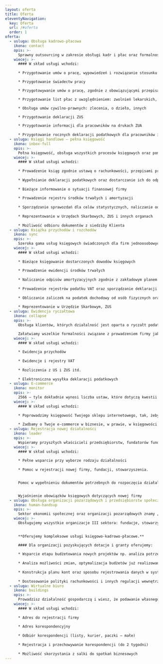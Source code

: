 ```yaml
---
layout: oferta
title: Oferta
eleventyNavigation:
  key: Oferta
  url: /#oferta
  order: 1
oferta:
  - usluga: Obsługa kadrowo-płacowa
    ikona: contact
    opis: >-
      Sprawny outsourcing w zakresie obsługi kadr i płac oraz formalności związanych z ZUS, PIP, Urzędem Skarbowym i innymi organami. Gwarantujemy rzetelną informację oraz sprawny przepływ danych.
    wiecej: >-
      #### W skład usługi wchodzi:
      
      * Przygotowanie umów o pracę, wypowiedzeń i rozwiązanie stosunku pracy

      * Przygotowanie świadectw pracy

      * Przygotowywanie umów o pracę, zgodnie z obowiązującymi przepisami i wewnętrznymi regulacjami Zleceniodawcy

      * Przygotowanie list płac z uwzględnieniem: zwolnień lekarskich, urlopów, dodatków i potrąceń

      * Obsługa umów cywilno-prawnych: zlecenia, o dzieło, innych

      * Przygotowanie deklaracji ZUS

      * Przygotowanie informacji dla pracowników na drukach ZUA
      
      * Przygotowanie rocznych deklaracji podatkowych dla pracowników i osób zatrudnionych na podstawie innych umów
  - usluga: Księgi handlowe – pełna księgowość
    ikona: inbox-full
    opis: >-
      Pełna księgowość, obsługa wszystkich procesów księgowych oraz pomoc w zakresie zarządzania finansami przedsiębiorstw.
    wiecej: >-
      #### W skład usługi wchodzi:
      
      * Prowadzenie ksiąg zgodnie ustawą o rachunkowości, przepisami prawa podatkowego oraz zakładowym planem kont
      
      * Wypełnianie deklaracji podatkowych oraz dostarczanie ich do odpowiednich urzędów
      
      * Bieżące informowanie o sytuacji finansowej firmy
      
      * Prowadzenie rejestru środków trwałych i amortyzacji
      
      * Sporządzanie sprawozdań dla celów statystycznych, naliczanie odpisów amortyzacyjnych zgodnie z zakładowym planem amortyzacji
      
      * Reprezentowanie w Urzędach Skarbowych, ZUS i innych organach
      
      * Możliwość odbioru dokumentów z siedziby Klienta
  - usluga: Książka przychodów i rozchodów
    ikona: sync
    opis: >-
      Szeroka gama usług księgowych świadczonych dla firm jednoosobowych oraz spółek cywilnych. Online i tradycyjnie.
    wiecej: >-
      #### W skład usługi wchodzi:
      
      * Bieżące księgowanie dostarczonych dowodów księgowych
      
      * Prowadzenie ewidencji środków trwałych
      
      * Naliczanie odpisów amortyzacyjnych zgodnie z zakładowym planem amortyzacji
      
      * Prowadzenie rejestrów podatku VAT oraz sporządzanie deklaracji podatku od towarów i usług
      
      * Obliczanie zaliczek na podatek dochodowy od osób fizycznych oraz sporządzanie deklaracji do Urzędu Skarbowego
      
      * Reprezentowanie w Urzędzie Skarbowym, ZUS
  - usluga: Ewidencja ryczałtowa
    ikona: collapse
    opis: >-
      Obsługa klientów, których działalność jest oparta o ryczałt podatkowy.

      Załatwiamy wszelkie formalności związane z prowadzeniem firmy jako ryczałt ewidencjonowany.
    wiecej: >-
      #### W skład usługi wchodzi:
      
      * Ewidencja przychodów
      
      * Ewidencje i rejestry VAT
      
      * Rozliczenia z US i ZUS itd.
      
      * Elektroniczna wysyłka deklaracji podatkowych
  - usluga: E-commerce
    ikona: monitor
    opis: >-
      2566 – tyle dokładnie wynosi liczba ustaw, które dotyczą kwestii księgowo-podatkowych. Każdego roku zmieniają się dziesiątki praw, podatków i interpretacji. Duża część tych liczb dotyczy handlu elektronicznego.
    wiecej: >-
      #### W skład usługi wchodzi:
      
      * Poprowadzimy księgowość Twojego sklepu internetowego, tak, żeby wszystko było zgodnie z literą prawa podatkowego, a zarazem, by nie ugrząźć w gąszczu zmian i nie spowalniać rozwoju sklepu
      
      * Zadbamy o Twoje e-commerce w biznesie, w prawie, w księgowości i podatkach oraz o Twoje płatności przez portfele elektroniczne – PayPal, Skrill, Neteller i inne
  - usluga: Rejestracja nowej działalności
    ikona: loader
    opis: >-
      Wspieramy przyszłych właścicieli przedsiębiorstw, fundatorów fundacji, członków stowarzyszeń, doceniamy ich kreatywność, motywujemy do działania pod naszą pieczą.
    wiecej: >-
      #### W skład usługi wchodzi:
      
      * Pełne wsparcie przy wyborze rodzaju działalności
      
      * Pomoc w rejestracji nowej firmy, fundacji, stowarzyszenia.


      Pomoc w wypełnieniu dokumentów potrzebnych do rozpoczęcia działalności: CEiDG, ZUS, US, GUS oraz inne zgłoszenia i wnioski.


      Wyjaśnienie obowiązków księgowych dotyczących nowej firmy
  - usluga: Obsługa organizacji pozarządowych i przedsiębiorstw społecznych
    ikona: human-handsup
    opis: >-
      Sektor ekonomii społecznej oraz organizacji pozarządowych znamy „od podszewki”. Ba, sami jesteśmy przedsiębiorstwem społecznym, które zostało założone przez NGO.
    wiecej: >-
      Obsługujemy wszystkie organizacje III sektora: fundacje, stowarzyszenia, spółdzielnie socjalne oraz powiązane (osobowo lub kapitałowo) podmioty gospodarcze.

      
      **Oferujemy kompleksowe usługi księgowo-kadrowo-płacowe.**

      #### Dla organizacji pozyskujących dotacje i granty oferujemy:
      
      * Wsparcie etapu budżetowania nowych projektów np. analiza potrzeb i zaangażowania zasobów kadrowych i rzeczowych na rzecz projektu
      
      * Analiza możliwości zmian, optymalizacja budżetów już realizowanych
      
      * Konstrukcja planu kont oraz sposobu rejestrowania danych w systemie finansowo-księgowym dla zapewnienia jak największej użyteczności rejestrowanych danych na potrzeby księgowości, sprawozdawczości i rozliczenia projektu
      
      * Dostosowanie polityki rachunkowości i innych regulacji wewnętrznych (np. obieg dokumentów, dokumentacja kadrowa) do wymogów projektów oraz w celu podniesienia sprawności działania organizacji i stworzenia spójnego systemu danych
  - usluga: Wirtualne biuro
    ikona: buildings
    opis: >-
      Prowadzisz działalność gospodarczą i wiesz, że podawanie własnego adresu zamieszkania nie jest dobrym pomysłem? A może otwierasz odział firmy w Katowicach? Potrzebujesz salkę na spotkanie biznesowe?
    wiecej: >-
      #### W skład usługi wchodzi:
      
      * Adres do rejestracji firmy
      
      * Adres korespondencyjny
      
      * Odbiór korespondencji (listy, kurier, paczki – małe)
      
      * Rejestracja i przechowywanie korespondencji (do 2 tygodni)
      
      * Możliwość skorzystania z salki do spotkań biznesowych
---
```

